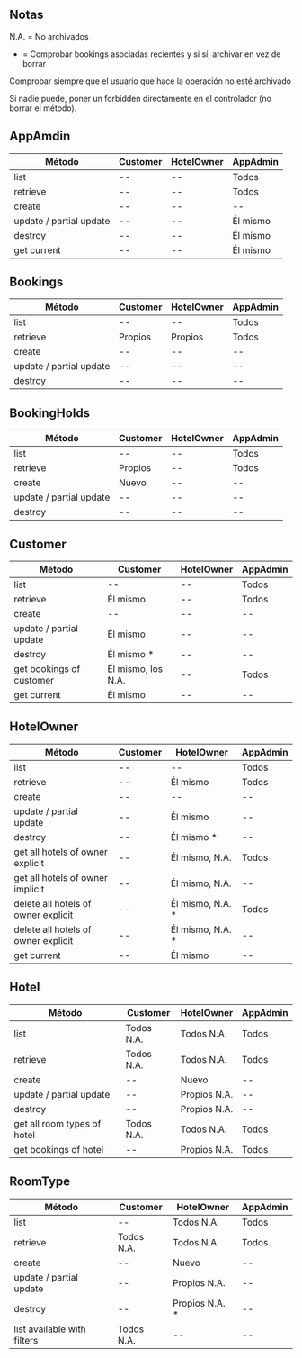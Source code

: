 
## Notas
N.A. = No archivados

* = Comprobar bookings asociadas recientes y si sí, archivar en vez de borrar

Comprobar siempre que el usuario que hace la operación no esté archivado

Si nadie puede, poner un forbidden directamente en el controlador (no borrar el método).





## AppAmdin

| Método                        | Customer              | HotelOwner            | AppAdmin              |
|-------------------------------|-----------------------|-----------------------|-----------------------|
| list                          | --                    | --                    | Todos                 |
| retrieve                      | --                    | --                    | Todos                 |
| create                        | --                    | --                    | --                    |
| update / partial update       | --                    | --                    | Él mismo              |
| destroy                       | --                    | --                    | Él mismo              |
| get current                   | --                    | --                    | Él mismo              |



## Bookings

| Método                        | Customer              | HotelOwner            | AppAdmin              |
|-------------------------------|-----------------------|-----------------------|-----------------------|
| list                          | --                    | --                    | Todos                 |
| retrieve                      | Propios               | Propios               | Todos                 |
| create                        | --                    | --                    | --                    |
| update / partial update       | --                    | --                    | --                    |
| destroy                       | --                    | --                    | --                    |



## BookingHolds

| Método                        | Customer              | HotelOwner            | AppAdmin              |
|-------------------------------|-----------------------|-----------------------|-----------------------|
| list                          | --                    | --                    | Todos                 |
| retrieve                      | Propios               | --                    | Todos                 |
| create                        | Nuevo                 | --                    | --                    |
| update / partial update       | --                    | --                    | --                    |
| destroy                       | --                    | --                    | --                    |



## Customer

| Método                        | Customer              | HotelOwner            | AppAdmin              |
|-------------------------------|-----------------------|-----------------------|-----------------------|
| list                          | --                    | --                    | Todos                 |
| retrieve                      | Él mismo              | --                    | Todos                 |
| create                        | --                    | --                    | --                    |
| update / partial update       | Él mismo              | --                    | --                    |
| destroy                       | Él mismo *            | --                    | --                    |
| get bookings of customer      | Él mismo, los N.A.    | --                    | Todos                 |
| get current                   | Él mismo              | --                    | --                    |



## HotelOwner

| Método                        | Customer              | HotelOwner            | AppAdmin              |
|-------------------------------|-----------------------|-----------------------|-----------------------|
| list                          | --                    | --                    | Todos                 |
| retrieve                      | --                    | Él mismo              | Todos                 |
| create                        | --                    | --                    | --                    |
| update / partial update       | --                    | Él mismo              | --                    |
| destroy                       | --                    | Él mismo *            | --                    |
| get all hotels of owner explicit | --                 | Él mismo, N.A.        | Todos                 |
| get all hotels of owner implicit | --                 | Él mismo, N.A.        | --                    |
| delete all hotels of owner explicit    | --           | Él mismo, N.A. *      | Todos                 |
| delete all hotels of owner explicit    | --           | Él mismo, N.A. *      | --                    |
| get current                   | --                    | Él mismo              | --                    |



## Hotel

| Método                        | Customer              | HotelOwner            | AppAdmin              |
|-------------------------------|-----------------------|-----------------------|-----------------------|
| list                          | Todos N.A.            | Todos N.A.            | Todos                 |
| retrieve                      | Todos N.A.            | Todos N.A.            | Todos                 |
| create                        | --                    | Nuevo                 | --                    |
| update / partial update       | --                    | Propios N.A.          | --                    |
| destroy                       | --                    | Propios N.A.          | --                    |
| get all room types of hotel   | Todos N.A.            | Todos N.A.            | Todos                 |
| get bookings of hotel         | --                    | Propios N.A.          | Todos                 |



## RoomType

| Método                        | Customer              | HotelOwner            | AppAdmin              |
|-------------------------------|-----------------------|-----------------------|-----------------------|
| list                          | --                    | Todos N.A.            | Todos                 |
| retrieve                      | Todos N.A.            | Todos N.A.            | Todos                 |
| create                        | --                    | Nuevo                 | --                    |
| update / partial update       | --                    | Propios N.A.          | --                    |
| destroy                       | --                    | Propios N.A.  *       | --                    |
| list available with filters   | Todos N.A.            | --                    | --                    |

